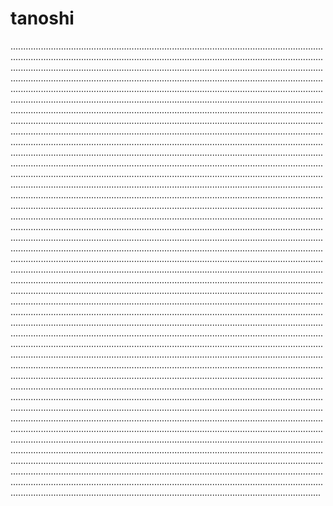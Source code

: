 # tanoshi
...................................................................................................................................................................................................................................................................................................................................................................................................................................................................................................................................................................................................................................................................................................................................................................................................................................................................................................................................................................................................................................................................................................................................................................................................................................................................................................................................................................................................................................................................................................................................................................................................................................................................................................................................................................................................................................................................................................................................................................................................................................................................................................................................................................................................................................................................................................................................................................................................................................................................................................................................................................................................................................................................................................................................................................................................................................................................................................................................................................................................................................................................................................................................................................................................................................................................................................................................................................................................................................................................................................................................................................................................................................................................................................................................................................................................................................................................................................................................................................................................................................................................................................................................................................................................................................................................................................................................................................................................................................................................................................................................................................................................................................................................................................................................................................................................................................................................................................................................................................................................................................................................................................................................................................................................................................................................................................................................................................................................................................................................................................................................................
